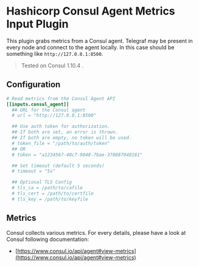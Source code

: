 # Hashicorp Consul Agent Metrics Input Plugin

This plugin grabs metrics from a Consul agent. Telegraf may be present in every
node and connect to the agent locally. In this case should be something like
`http://127.0.0.1:8500`.

> Tested on Consul 1.10.4 .

## Configuration

```toml
# Read metrics from the Consul Agent API
[[inputs.consul_agent]]
  ## URL for the Consul agent
  # url = "http://127.0.0.1:8500"

  ## Use auth token for authorization.
  ## If both are set, an error is thrown.
  ## If both are empty, no token will be used.
  # token_file = "/path/to/auth/token"
  ## OR
  # token = "a1234567-40c7-9048-7bae-378687048181"

  ## Set timeout (default 5 seconds)
  # timeout = "5s"

  ## Optional TLS Config
  # tls_ca = /path/to/cafile
  # tls_cert = /path/to/certfile
  # tls_key = /path/to/keyfile
```

## Metrics

Consul collects various metrics. For every details, please have a look at Consul
following documentation:

- [https://www.consul.io/api/agent#view-metrics](https://www.consul.io/api/agent#view-metrics)
